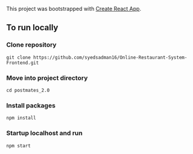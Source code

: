 This project was bootstrapped with [Create React App](https://github.com/facebook/create-react-app).

## To run locally

### Clone repository
`git clone https://github.com/syedsadman16/Online-Restaurant-System-Frontend.git`

### Move into project directory
`cd postmates_2.0`

### Install packages
`npm install`

### Startup localhost and run
`npm start`
